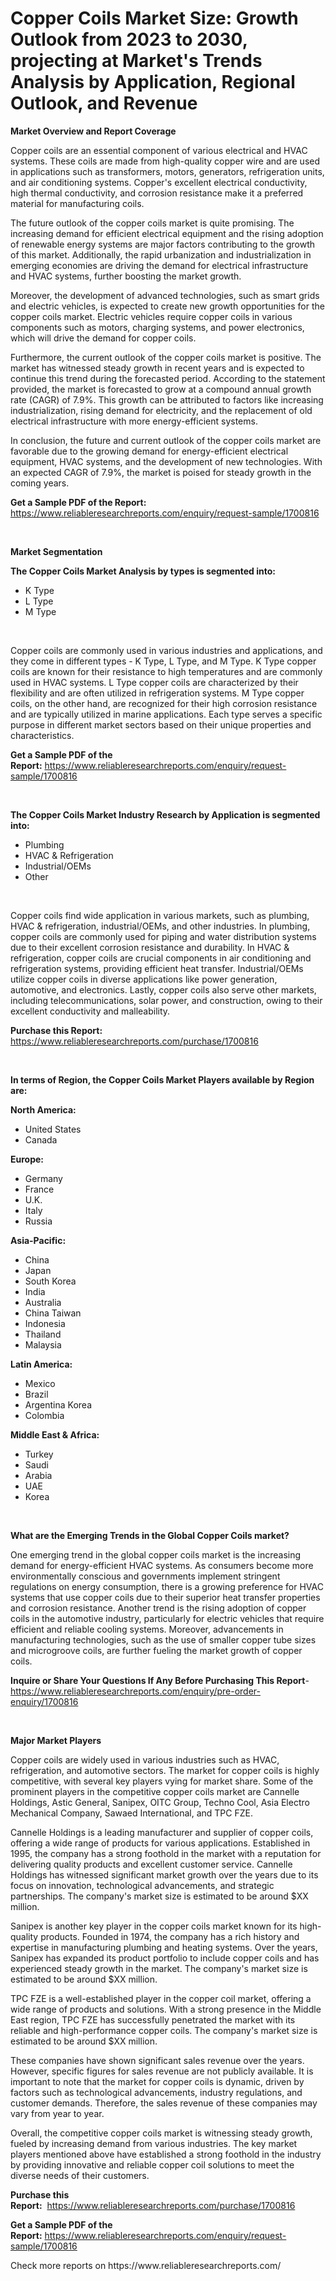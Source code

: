 <p><h1>Copper Coils Market Size: Growth Outlook from 2023 to 2030, projecting at Market's Trends Analysis by Application, Regional Outlook, and Revenue</h1></p><p><strong>Market Overview and Report Coverage</strong></p>
<p><p>Copper coils are an essential component of various electrical and HVAC systems. These coils are made from high-quality copper wire and are used in applications such as transformers, motors, generators, refrigeration units, and air conditioning systems. Copper's excellent electrical conductivity, high thermal conductivity, and corrosion resistance make it a preferred material for manufacturing coils.</p><p>The future outlook of the copper coils market is quite promising. The increasing demand for efficient electrical equipment and the rising adoption of renewable energy systems are major factors contributing to the growth of this market. Additionally, the rapid urbanization and industrialization in emerging economies are driving the demand for electrical infrastructure and HVAC systems, further boosting the market growth.</p><p>Moreover, the development of advanced technologies, such as smart grids and electric vehicles, is expected to create new growth opportunities for the copper coils market. Electric vehicles require copper coils in various components such as motors, charging systems, and power electronics, which will drive the demand for copper coils.</p><p>Furthermore, the current outlook of the copper coils market is positive. The market has witnessed steady growth in recent years and is expected to continue this trend during the forecasted period. According to the statement provided, the market is forecasted to grow at a compound annual growth rate (CAGR) of 7.9%. This growth can be attributed to factors like increasing industrialization, rising demand for electricity, and the replacement of old electrical infrastructure with more energy-efficient systems.</p><p>In conclusion, the future and current outlook of the copper coils market are favorable due to the growing demand for energy-efficient electrical equipment, HVAC systems, and the development of new technologies. With an expected CAGR of 7.9%, the market is poised for steady growth in the coming years.</p></p>
<p><strong>Get a Sample PDF of the Report:</strong> <a href="https://www.reliableresearchreports.com/enquiry/request-sample/1700816">https://www.reliableresearchreports.com/enquiry/request-sample/1700816</a></p>
<p>&nbsp;</p>
<p><strong>Market Segmentation</strong></p>
<p><strong>The Copper Coils Market Analysis by types is segmented into:</strong></p>
<p><ul><li>K Type</li><li>L Type</li><li>M Type</li></ul></p>
<p>&nbsp;</p>
<p><p>Copper coils are commonly used in various industries and applications, and they come in different types - K Type, L Type, and M Type. K Type copper coils are known for their resistance to high temperatures and are commonly used in HVAC systems. L Type copper coils are characterized by their flexibility and are often utilized in refrigeration systems. M Type copper coils, on the other hand, are recognized for their high corrosion resistance and are typically utilized in marine applications. Each type serves a specific purpose in different market sectors based on their unique properties and characteristics.</p></p>
<p><strong>Get a Sample PDF of the Report:</strong>&nbsp;<a href="https://www.reliableresearchreports.com/enquiry/request-sample/1700816">https://www.reliableresearchreports.com/enquiry/request-sample/1700816</a></p>
<p>&nbsp;</p>
<p><strong>The Copper Coils Market Industry Research by Application is segmented into:</strong></p>
<p><ul><li>Plumbing</li><li>HVAC & Refrigeration</li><li>Industrial/OEMs</li><li>Other</li></ul></p>
<p>&nbsp;</p>
<p><p>Copper coils find wide application in various markets, such as plumbing, HVAC & refrigeration, industrial/OEMs, and other industries. In plumbing, copper coils are commonly used for piping and water distribution systems due to their excellent corrosion resistance and durability. In HVAC & refrigeration, copper coils are crucial components in air conditioning and refrigeration systems, providing efficient heat transfer. Industrial/OEMs utilize copper coils in diverse applications like power generation, automotive, and electronics. Lastly, copper coils also serve other markets, including telecommunications, solar power, and construction, owing to their excellent conductivity and malleability.</p></p>
<p><strong>Purchase this Report:</strong>&nbsp; <a href="https://www.reliableresearchreports.com/purchase/1700816">https://www.reliableresearchreports.com/purchase/1700816</a></p>
<p>&nbsp;</p>
<p><strong>In terms of Region, the Copper Coils Market Players available by Region are:</strong></p>
<p>
    <p> <strong> North America: </strong>
        <ul>
            <li>United States</li>
            <li>Canada</li>
        </ul>
        </p> 
    <p> <strong> Europe: </strong>
        <ul>
            <li>Germany</li>
            <li>France</li>
            <li>U.K.</li>
            <li>Italy</li>
            <li>Russia</li>
        </ul>
        </p> 
    <p> <strong> Asia-Pacific: </strong>
        <ul>
            <li>China</li>
            <li>Japan</li>
            <li>South Korea</li>
            <li>India</li>
            <li>Australia</li>
            <li>China Taiwan</li>
            <li>Indonesia</li>
            <li>Thailand</li>
            <li>Malaysia</li>
        </ul>
        </p> 
    <p> <strong> Latin America: </strong>
        <ul>
            <li>Mexico</li>
            <li>Brazil</li>
            <li>Argentina Korea</li>
            <li>Colombia</li>
        </ul>
        </p> 
    <p> <strong> Middle East & Africa: </strong>
        <ul>
            <li>Turkey</li>
            <li>Saudi</li>
            <li>Arabia</li>
            <li>UAE</li>
            <li>Korea</li>
        </ul>
    </p>
    </p>
<p>&nbsp;</p>
<p><strong>What are the Emerging Trends in the Global Copper Coils market?</strong></p>
<p><p>One emerging trend in the global copper coils market is the increasing demand for energy-efficient HVAC systems. As consumers become more environmentally conscious and governments implement stringent regulations on energy consumption, there is a growing preference for HVAC systems that use copper coils due to their superior heat transfer properties and corrosion resistance. Another trend is the rising adoption of copper coils in the automotive industry, particularly for electric vehicles that require efficient and reliable cooling systems. Moreover, advancements in manufacturing technologies, such as the use of smaller copper tube sizes and microgroove coils, are further fueling the market growth of copper coils.</p></p>
<p><strong>Inquire or Share Your Questions If Any Before Purchasing This Report</strong>- <a href="https://www.reliableresearchreports.com/enquiry/pre-order-enquiry/1700816">https://www.reliableresearchreports.com/enquiry/pre-order-enquiry/1700816</a></p>
<p>&nbsp;</p>
<p><strong>Major Market Players</strong></p>
<p><p>Copper coils are widely used in various industries such as HVAC, refrigeration, and automotive sectors. The market for copper coils is highly competitive, with several key players vying for market share. Some of the prominent players in the competitive copper coils market are Cannelle Holdings, Astic General, Sanipex, OITC Group, Techno Cool, Asia Electro Mechanical Company, Sawaed International, and TPC FZE.</p><p>Cannelle Holdings is a leading manufacturer and supplier of copper coils, offering a wide range of products for various applications. Established in 1995, the company has a strong foothold in the market with a reputation for delivering quality products and excellent customer service. Cannelle Holdings has witnessed significant market growth over the years due to its focus on innovation, technological advancements, and strategic partnerships. The company's market size is estimated to be around $XX million.</p><p>Sanipex is another key player in the copper coils market known for its high-quality products. Founded in 1974, the company has a rich history and expertise in manufacturing plumbing and heating systems. Over the years, Sanipex has expanded its product portfolio to include copper coils and has experienced steady growth in the market. The company's market size is estimated to be around $XX million.</p><p>TPC FZE is a well-established player in the copper coil market, offering a wide range of products and solutions. With a strong presence in the Middle East region, TPC FZE has successfully penetrated the market with its reliable and high-performance copper coils. The company's market size is estimated to be around $XX million.</p><p>These companies have shown significant sales revenue over the years. However, specific figures for sales revenue are not publicly available. It is important to note that the market for copper coils is dynamic, driven by factors such as technological advancements, industry regulations, and customer demands. Therefore, the sales revenue of these companies may vary from year to year.</p><p>Overall, the competitive copper coils market is witnessing steady growth, fueled by increasing demand from various industries. The key market players mentioned above have established a strong foothold in the industry by providing innovative and reliable copper coil solutions to meet the diverse needs of their customers.</p></p>
<p><strong>Purchase this Report:</strong>&nbsp;&nbsp;<a href="https://www.reliableresearchreports.com/purchase/1700816">https://www.reliableresearchreports.com/purchase/1700816</a></p>
<p></p>
<p><strong>Get a Sample PDF of the Report:</strong>&nbsp;<a href="https://www.reliableresearchreports.com/enquiry/request-sample/1700816">https://www.reliableresearchreports.com/enquiry/request-sample/1700816</a></p>
<p>Check more reports on https://www.reliableresearchreports.com/</p>
